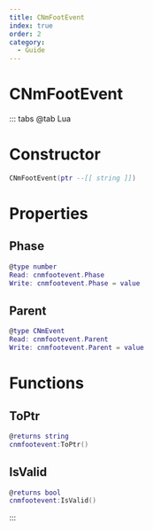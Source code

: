 ```yaml
---
title: CNmFootEvent
index: true
order: 2
category:
  - Guide
---
```


# CNmFootEvent

::: tabs
@tab Lua
# Constructor
```lua
CNmFootEvent(ptr --[[ string ]])
```
# Properties
## Phase 
```lua
@type number
Read: cnmfootevent.Phase
Write: cnmfootevent.Phase = value
```
## Parent 
```lua
@type CNmEvent
Read: cnmfootevent.Parent
Write: cnmfootevent.Parent = value
```
# Functions
## ToPtr
```lua
@returns string
cnmfootevent:ToPtr()
```
## IsValid
```lua
@returns bool
cnmfootevent:IsValid()
```

:::